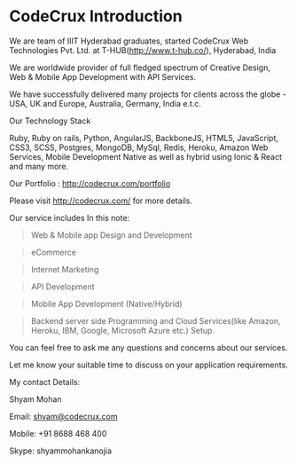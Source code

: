 CodeCrux Introduction
====================

We are team of IIIT Hyderabad graduates, started CodeCrux Web Technologies Pvt. Ltd. at T-HUB(http://www.t-hub.co/), Hyderabad, India

We are worldwide provider of full fledged spectrum of Creative Design, Web & Mobile App Development with API Services.

We have successfully delivered many projects for clients across the globe - USA, UK and Europe, Australia, Germany, India e.t.c.

Our Technology Stack

Ruby, Ruby on rails, Python, AngularJS, BackboneJS, HTML5, JavaScript, CSS3, SCSS, Postgres, MongoDB, MySql, Redis, Heroku, Amazon Web Services, Mobile Development Native as well as hybrid using Ionic & React and many more.

Our Portfolio : http://codecrux.com/portfolio

Please visit http://codecrux.com/ for more details.

Our service includes In this note:

> Web & Mobile app Design and Development

> eCommerce

> Internet Marketing

> API Development

> Mobile App Development (Native/Hybrid)

> Backend server side Programming and Cloud Services(like Amazon, Heroku, IBM, Google, Microsoft Azure  etc.) Setup.

You can feel free to ask me any questions and concerns about our services.

Let me know your suitable time to discuss on your application requirements.

My contact Details:

Shyam Mohan

Email: shyam@codecrux.com

Mobile: +91 8688 468 400

Skype: shyammohankanojia
